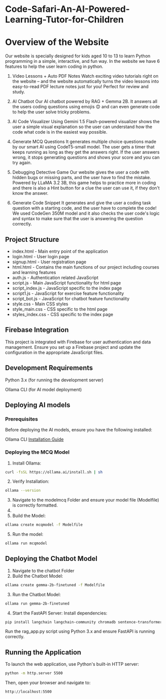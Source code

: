 # Code-Safari-An-AI-Powered-Learning-Tutor-for-Children
# Overview of the Website

Our website is specially designed for kids aged 10 to 13 to learn Python programming in a simple, interactive, and fun way. In the website we have 6 features to help the user learn coding in python.

1. Video Lessons + Auto PDF Notes
Watch exciting video tutorials right on the website – and the website automatically turns the video lessons into easy-to-read PDF lecture notes just for you! Perfect for review and study.

2. AI Chatbot
Our AI chatbot powered by RAG + Gemma 2B. It answers all the users coding questions using emojis 😊 and can even generate code to help the user solve tricky problems.

3. AI Code Visualizer
Using Gemini 1.5 Flash-powered visualizer shows the user a simple visual explanation so the user can understand how the code what code is in the easiest way possible.

4. Generate MCQ Questions
It generates multiple choice questions made by our smart AI using CodeT5-small model. The user gets a timer that keeps running as long as they get the answers right. If the user answers wrong, it stops generating questions and shows your score and you can try again.

5. Debugging Detective Game
Our website gives the user a code with hidden bugs or missing parts, and the user have to find the mistake. Powered by LLaMA 3.2 3B, this game helps to practice more in coding and there is also a Hint button for a clue the user can use it, if they don't know the answer.

6. Generate Code Snippet
It generates and give the user a coding task question with a starting code, and the user have to complete the code! We used CodeGen 350M model and it also checks the user code's logic and syntax to make sure that the user is answering the question correctly.

## Project Structure
* index.html - Main entry point of the application
* login.html - User login page
* signup.html - User registration page
* html.html - Contains the main functions of our project including courses and learning features
* auth.js - Authentication related JavaScript
* script.js - Main JavaScript functionality for html page
* script_index.js - JavaScript specific to the index page
* script1.js - JavaScript for exercise feature functionality
* script_bot.js - JavaScript for chatbot feature functionality
* style.css - Main CSS styles
* style_main.css - CSS specific to the html page
* styles_index.css - CSS specific to the index page

## Firebase Integration
This project is integrated with Firebase for user authentication and data management. Ensure you set up a Firebase project and update the configuration in the appropriate JavaScript files.

## Development Requirements
Python 3.x (for running the development server)

Ollama CLI (for AI model deployment)

## Deploying AI models
### Prerequisites
Before deploying the AI models, ensure you have the following installed:

Ollama CLI [Installation Guide](https://ollama.com/download)

### Deploying the MCQ Model
1. Install Ollama:
```bash
curl -fsSL https://ollama.ai/install.sh | sh
```
2. Verify Installation:
```bash
ollama --version
```
3. Navigate to the modelmcq Folder and ensure your model file (Modelfile) is correctly formatted.
4. 
5. Build the Model:
```bash
ollama create mcqmodel -f Modelfile
```
5. Run the model:
```bash
ollama run mcqmodel
```

## Deploying the Chatbot Model
1. Navigate to the chatbot Folder
2. Build the Chatbot Model:
```bash
ollama create gemma-2b-finetuned -f Modelfile
```
3. Run the Chatbot Model:
```bash
ollama run gemma-2b-finetuned
```
4. Start the FastAPI Server: Install dependencies:
```bash
pip install langchain langchain-community chromadb sentence-transformers ollama fastapi uvicorn
```
Run the rag_app.py script using Python 3.x and ensure FastAPI is running correctly.

## Running the Application

To launch the web application, use Python's built-in HTTP server:
```bash
python -m http.server 5500
```
Then, open your browser and navigate to:
```bash
http://localhost:5500
```
